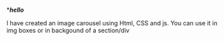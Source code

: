 **************hello*************

I have created an image carousel using Html, CSS and js.  You can use it in img boxes or in backgound of a section/div